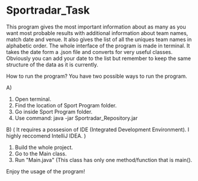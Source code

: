 # Sportradar_Task
This program gives the most important information about as many as you want most probable results with additional information about team names, match date and venue. 
It also gives the list of all the uniques team names in alphabetic order.
The whole interface of the program is made in terminal.
It takes the date form a .json file and converts for very useful classes. Obviously you can add your date to the list but remember to keep the same structure of the data as it is currently.

How to run the program?
You have two possible ways to run the program.

A)
1. Open terminal.
2. Find the location of Sport Program folder.
3. Go inside Sport Program folder.
4. Use command: java -jar Sportradar_Repository.jar

B) 
( It requires a possesion of IDE (Integrated Development Environment). I highly reccomend IntelliJ IDEA. )
1) Build the whole project.
2) Go to the Main class.
3) Run "Main.java" (This class has only one method/function that is main().

Enjoy the usage of the program!

